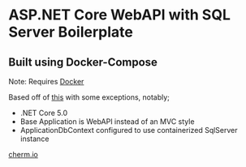 # ASP.NET Core WebAPI with SQL Server Boilerplate
## Built using Docker-Compose

Note: Requires [Docker](https://www.docker.com/)

Based off of [this](https://docs.docker.com/compose/aspnet-mssql-compose/) with some exceptions, notably;
 - .NET Core 5.0
 - Base Application is WebAPI instead of an MVC style
 - ApplicationDbContext configured to use containerized SqlServer instance


[cherm.io](https://cherm.io)


